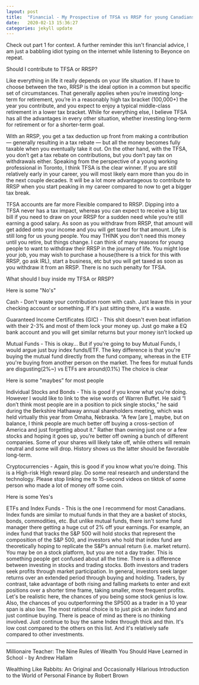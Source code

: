 ```yaml
---
layout: post
title:  "Financial - My Prospective of TFSA vs RRSP for young Canadians PART 2"
date:   2020-02-13 15:36:27
categories: jekyll update
---
```




Check out part 1 for context. A further reminder this isn't financial advice, I am just a babbling idiot typing on the internet while listening to Beyonce on repeat. 


Should I contribute to TFSA or RRSP?


Like everything in life it really depends on your life situation. If I have to choose between the two, RRSP is the ideal option in a common but specific set of circumstances. That generally applies when you’re investing long-term for retirement, you’re in a reasonably high tax bracket (100,000+) the year you contribute, and you expect to enjoy a typical middle-class retirement in a lower tax bracket. While for everything else, I believe TFSA has all the advantages in every other situation, whether investing long-term for retirement or for a shorter-term goal.


With an RRSP, you get a tax deduction up front from making a contribution — generally resulting in a tax rebate — but all the money becomes fully taxable when you eventually take it out. On the other hand, with the TFSA, you don’t get a tax rebate on contributions, but you don’t pay tax on withdrawals either. Speaking from the perspective of a young working professional in Toronto, I think TFSA is the clear winner. If you are still relatively early in your career, you will most likely earn more than you do in the next couple decades. It will be a lot more advantageous to contribute to RRSP when you start peaking in my career compared to now to get a bigger tax break. 

TFSA accounts are far more Flexible compared to RRSP.  Dipping into a TFSA never has a tax impact, whereas you can expect to receive a big tax bill if you need to draw on your RRSP for a sudden need while you’re still earning a good salary. As soon as you withdraw from RRSP, that amount will get added onto your income and you will get taxed for that amount. Life is still long for us young people. You may THINK you don't need this money until you retire, but things change. I can think of many reasons for young people to want to withdraw their RRSP in the journey of life. You might lose your job, you may wish to purchase a house(there is a trick for this with RRSP, go ask IRL), start a business, etc but you will get taxed as soon as you withdraw it from an RRSP. There is no such penalty for TFSA.


What should I buy inside my TFSA or RRSP?


Here is some "No's"

Cash - Don't waste your contribution room with cash. Just leave this in your checking account or something. If it's just sitting there, it's a waste.

Guaranteed Income Certificates (GIC) - This shit doesn't even beat inflation with their 2-3% and most of them lock your money up. Just go make a EQ bank account and you will get similar returns but your money isn’t locked up

Mutual Funds - This is okay... But if you're going to buy Mutual Funds, I would argue just buy index funds/ETF.  The key difference is that you're buying the mutual fund directly from the fund company, whereas in the ETF you're buying from another person on the market. The fees for mutual funds are disgusting(2%~) vs ETFs are around(0.1%)  The choice is clear


Here is some "maybes” for most people


Individual Stocks and Bonds - This is good if you know what you're doing.  However I would like to link to the wise words of Warren Buffet. He said “I don’t think most people are in a position to pick single stocks,” he said during the Berkshire Hathaway annual shareholders meeting, which was held virtually this year from Omaha, Nebraska. “A few [are ], maybe, but on balance, I think people are much better off buying a cross-section of America and just forgetting about it.” Rather than owning just one or a few stocks and hoping it goes up, you’re better off owning a bunch of different companies. Some of your shares will likely take off, while others will remain neutral and some will drop. History shows us the latter should be favorable long-term. 


Cryptocurrencies - Again, this is good if you know what you’re doing. This is a High-risk High reward play. Do some real research and understand the technology. Please stop linking me to 15-second videos on tiktok of some person who made a lot of money off some coin.

Here is some Yes's


ETFs and Index Funds - This is the one I recommend for most Canadians. Index funds are similar to mutual funds in that they are a basket of stocks, bonds, commodities, etc. But unlike mutual funds, there isn't some fund manager there getting a huge cut of 2% off your earnings. For example, an index fund that tracks the S&P 500 will hold stocks that represent the composition of the S&P 500, and investors who hold that index fund are theoretically hoping to replicate the S&P’s annual return (i.e. market return). You may be on a stock platform, but you are not a day trader. This is something people get confused about all the time. There is a difference between investing in stocks and trading stocks. Both investors and traders seek profits through market participation. In general, investors seek larger returns over an extended period through buying and holding. Traders, by contrast, take advantage of both rising and falling markets to enter and exit positions over a shorter time frame, taking smaller, more frequent profits. Let's be realistic here, the chances of you being some stock genius is low. Also, the chances of you outperforming the SP500 as a trader in a 10 year span is also low. The most rational choice is to just pick an index fund and just continue buying. There is peace of mind as there is no thinking involved. Just continue to buy the same Index through thick and thin. It's low cost compared to the others on this list. And it's relatively safe compared to other investments.


_________________________

Millionaire Teacher: The Nine Rules of Wealth You Should Have Learned in School  - by Andrew Hallam

Wealthing Like Rabbits: An Original and Occasionally Hilarious Introduction to the World of Personal Finance by Robert Brown
